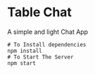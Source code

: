 # Table Chat

A simple and light Chat App

```
# To Install dependencies
npm install
# To Start The Server
npm start
```
